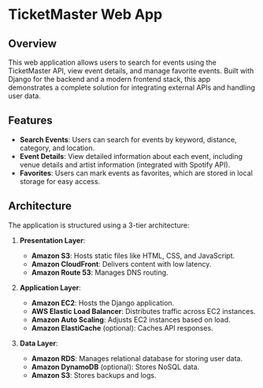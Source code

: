 # TicketMaster Web App

## Overview

This web application allows users to search for events using the TicketMaster API, view event details, and manage favorite events. Built with Django for the backend and a modern frontend stack, this app demonstrates a complete solution for integrating external APIs and handling user data.

## Features

- **Search Events**: Users can search for events by keyword, distance, category, and location.
- **Event Details**: View detailed information about each event, including venue details and artist information (integrated with Spotify API).
- **Favorites**: Users can mark events as favorites, which are stored in local storage for easy access.

## Architecture

The application is structured using a 3-tier architecture:

1. **Presentation Layer**:
   - **Amazon S3**: Hosts static files like HTML, CSS, and JavaScript.
   - **Amazon CloudFront**: Delivers content with low latency.
   - **Amazon Route 53**: Manages DNS routing.

2. **Application Layer**:
   - **Amazon EC2**: Hosts the Django application.
   - **AWS Elastic Load Balancer**: Distributes traffic across EC2 instances.
   - **Amazon Auto Scaling**: Adjusts EC2 instances based on load.
   - **Amazon ElastiCache** (optional): Caches API responses.

3. **Data Layer**:
   - **Amazon RDS**: Manages relational database for storing user data.
   - **Amazon DynamoDB** (optional): Stores NoSQL data.
   - **Amazon S3**: Stores backups and logs.

